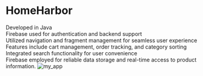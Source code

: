 # HomeHarbor
Developed in Java
<BR>
Firebase used for authentication and backend support
<BR>
Utilized navigation and fragment management for seamless user experience
<BR>
Features include cart management, order tracking, and category sorting
<BR>
Integrated search functionality for user convenience
<BR>
Firebase employed for reliable data storage and real-time access to product information.
![my_app](https://github.com/harshitchauhan0/HomeHarbor/assets/113535743/2859207f-7340-4500-b5a4-34137b523a19)
